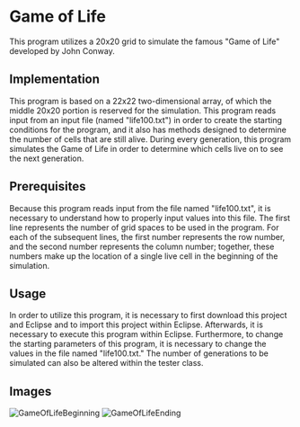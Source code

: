 # Game of Life
This program utilizes a 20x20 grid to simulate the famous "Game of Life" developed by John Conway.

## Implementation
This program is based on a 22x22 two-dimensional array, of which the middle 20x20 portion is reserved for the simulation. This program reads input from an input file (named "life100.txt") in order to create the starting conditions for the program, and it also has methods designed to determine the number of cells that are still alive. During every generation, this program simulates the Game of Life in order to determine which cells live on to see the next generation.

## Prerequisites
Because this program reads input from the file named "life100.txt", it is necessary to understand how to properly input values into this file. The first line represents the number of grid spaces to be used in the program. For each of the subsequent lines, the first number represents the row number, and the second number represents the column number; together, these numbers make up the location of a single live cell in the beginning of the simulation.

## Usage
In order to utilize this program, it is necessary to first download this project and Eclipse and to import this project within Eclipse. Afterwards, it is necessary to execute this program within Eclipse. Furthermore, to change the starting parameters of this program, it is necessary to change the values in the file named "life100.txt." The number of generations to be simulated can also be altered within the tester class.

## Images
![GameOfLifeBeginning](https://user-images.githubusercontent.com/8474410/89723720-d0de7c00-d9ae-11ea-8c6f-5f683c8a2aaf.png)
![GameOfLifeEnding](https://user-images.githubusercontent.com/8474410/89722929-5d377180-d9a4-11ea-9ab9-f10a46fb8911.png)
